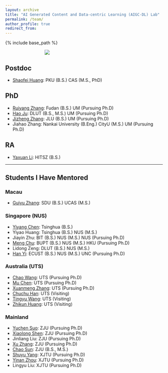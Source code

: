 ```yaml
---
layout: archive
title: "AI Generated Content and Data-centric Learning (AIGC-DL) Lab"
permalink: /team/
author_profile: true
redirect_from:
---
```


{% include base_path %}

<div style="text-align: center;">
  <img src="https://zdzheng.xyz/resource-img/lab-logo.webp" style="max-width: 50%; height: auto; display: block; margin: 0 auto;">
</div>

## Postdoc
- [Shaofei Huang](https://spyflying.github.io/): PKU (B.S.) CAS (M.S., PhD)


## PhD

- [Ruiyang Zhang](https://ruiyang-061x.github.io/): Fudan (B.S.) UM (Pursuing Ph.D)
- [Hao Ju](https://haodot.github.io/): DLUT (B.S., M.S.) UM (Pursuing Ph.D)
- [Jizheng Zhang](https://www.jizhengzhang.top/): JLU (B.S.) UM (Pursuing Ph.D)
- Jiahao Zhang: Nankai University (B.Eng.) CityU (M.S.) UM (Pursuing Ph.D)

## RA
- [Yaxuan Li](https://scholar.google.com/citations?user=myfuA38AAAAJ): HITSZ (B.S.)


<hr> 

## Students I Have Mentored

### Macau  
- [Guiyu Zhang](https://www.zdzheng.xyz/authors/Guiyu-Zhang): SDU (B.S.) UCAS (M.S.)

### Singapore (NUS)

- [Yiyang Chen](https://zdzheng.xyz/authors/Yiyang-Chen): Tsinghua (B.S.) 
- Yiyao Huang: Tsinghua (B.S.) NUS (M.S.)
- Jiayin Zhu: BIT (B.S.) NUS (M.S.) NUS (Pursuing Ph.D)
- [Meng Chu](https://zdzheng.xyz/authors/Meng-Chu): BUPT (B.S.) NUS (M.S.) HKU (Pursuing Ph.D)
- Lidong Zeng: DLUT (B.S.) NUS (M.S.)
- [Han Yi](https://texaser.github.io/): ECUST (B.S.) NUS (M.S.) UNC (Pursuing Ph.D)

### Australia (UTS)
- [Chao Wang](https://zdzheng.xyz/authors/Chao-Wang): UTS (Pursuing Ph.D)
- [Mu Chen](https://zdzheng.xyz/authors/Mu-Chen): UTS (Pursuing Ph.D)
- [Xuanmeng Zhang](https://zdzheng.xyz/authors/Xuanmeng-Zhang): UTS (Pursuing Ph.D)
- [Chuchu Han](https://www.zdzheng.xyz/authors/Chuchu-Han): UTS (Visiting)
- [Tingyu Wang](https://www.zdzheng.xyz/authors/Tingyu-Wang): UTS (Visiting)
- [Zhikun Huang](https://zdzheng.xyz/authors/Zhikun-Huang): UTS (Visiting)

### Mainland
- [Yuchen Suo](https://zdzheng.xyz/authors/Yucheng-Suo): ZJU (Pursuing Ph.D)
- [Xiaolong Shen](https://zdzheng.xyz/authors/Xiaolong-Shen): ZJU (Pursuing Ph.D)
- Jinliang Liu: ZJU (Pursuing Ph.D)
- [Xu Zhang](https://www.zdzheng.xyz/authors/Xu-Zhang): ZJU (Pursuing Ph.D)
- [Chao Sun](https://zdzheng.xyz/authors/Chao-Sun): ZJU (B.S., M.S.)
- [Shuyu Yang](https://zdzheng.xyz/authors/Shuyu-Yang): XJTU (Pursuing Ph.D)
- [Yinan Zhou](https://zdzheng.xyz/authors/Yinan-Zhou): XJTU (Pursuing Ph.D)
- Lingyu Liu: XJTU (Pursuing Ph.D)
